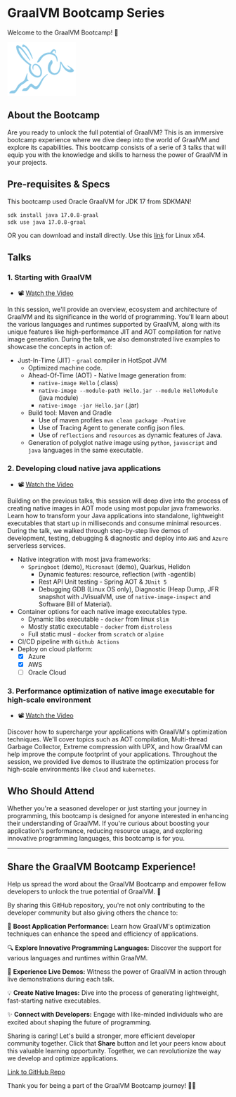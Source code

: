 # GraalVM Bootcamp Series

Welcome to the GraalVM Bootcamp! 🚀

![GraalVM Logo](images/img.png)

## About the Bootcamp

Are you ready to unlock the full potential of GraalVM? This is an immersive bootcamp experience where we dive deep into the world of GraalVM and explore its capabilities. This bootcamp consists of a serie of 3 talks that will equip you with the knowledge and skills to harness the power of GraalVM in your projects.

## Pre-requisites & Specs
This bootcamp used Oracle GraalVM for JDK 17 from SDKMAN! 
```
sdk install java 17.0.8-graal
sdk use java 17.0.8-graal
```
OR  you can download and install directly. Use this [link](https://download.oracle.com/graalvm/17/latest/graalvm-jdk-17_linux-x64_bin.tar.gz) for Linux x64.

## Talks

### 1. Starting with GraalVM
- 📽️ [Watch the Video](https://www.youtube.com/live/63tdF5XBpag)

In this session, we'll provide an overview, ecosystem and architecture of GraalVM and its significance in the world of programming. You'll learn about the various languages and runtimes supported by GraalVM, along with its unique features like high-performance JIT and AOT compilation for native image generation. During the talk, we also demonstrated live examples to showcase the concepts in action of:

- Just-In-Time (JIT) -  `graal` compiler in HotSpot JVM
    - Optimized machine code.
  - Ahead-Of-Time (AOT) - Native Image generation from:
    - `native-image Hello` (.class)
    - `native-image --module-path Hello.jar --module HelloModule` (java module)
    - `native-image -jar Hello.jar` (.jar)
  - Build tool: Maven and Gradle
    - Use of maven profiles `mvn clean package -Pnative`
    - Use of Tracing Agent to generate config json files.
    - Use of `reflections` and `resources` as dynamic features of Java.
  - Generation of polyglot native image using `python`, `javascript` and `java` languages in the same executable. 

### 2. Developing cloud native java applications 
- 📽️ [Watch the Video](https://www.youtube.com/live/s7iZX_7WQr4)

Building on the previous talks, this session will deep dive into the process of creating native images in AOT mode using most popular java frameworks. Learn how to transform your Java applications into standalone, lightweight executables that start up in milliseconds and consume minimal resources. During the talk, we walked through step-by-step live demos of development, testing, debugging & diagnostic and deploy into `AWS` and `Azure` serverless services.

- Native integration with most java frameworks:
  - `Springboot` (demo), `Micronaut` (demo), Quarkus, Helidon
    - Dynamic features: resource, reflection (with -agentlib)
    - Rest API Unit testing - Spring AOT & `JUnit 5`
    - Debugging GDB (Linux OS only), Diagnostic (Heap Dump, JFR snapshot with JVisualVM, use of `native-image-inspect` and Software Bill of Material).
- Container options for each native image executables type.
  - Dynamic libs executable - `docker` from linux `slim`
  - Mostly static executable - `docker` from `distroless`
  - Full static musl - `docker` from `scratch` or `alpine`
- CI/CD pipeline with `Github Actions`
- Deploy on cloud platform:
  - [x] Azure
  - [x] AWS
  - [ ] Oracle Cloud

### 3. Performance optimization of native image executable for high-scale environment
- 📽️ [Watch the Video](link_to_video_2)

Discover how to supercharge your applications with GraalVM's optimization techniques. We'll cover topics such as AOT compilation, Multi-thread Garbage Collector, Extreme compression with UPX, and how GraalVM can help improve the compute footprint of your applications. Throughout the session, we provided live demos to illustrate the optimization process for high-scale environments like `cloud` and `kubernetes`.

## Who Should Attend

Whether you're a seasoned developer or just starting your journey in programming, this bootcamp is designed for anyone interested in enhancing their understanding of GraalVM. If you're curious about boosting your application's performance, reducing resource usage, and exploring innovative programming languages, this bootcamp is for you.


---

## Share the GraalVM Bootcamp Experience!

Help us spread the word about the GraalVM Bootcamp and empower fellow developers to unlock the true potential of GraalVM. 🌟

By sharing this GitHub repository, you're not only contributing to the developer community but also giving others the chance to:

🚀 **Boost Application Performance:** Learn how GraalVM's optimization techniques can enhance the speed and efficiency of applications.

🔍 **Explore Innovative Programming Languages:** Discover the support for various languages and runtimes within GraalVM.

🎥 **Experience Live Demos:** Witness the power of GraalVM in action through live demonstrations during each talk.

💡 **Create Native Images:** Dive into the process of generating lightweight, fast-starting native executables.

✨ **Connect with Developers:** Engage with like-minded individuals who are excited about shaping the future of programming.

Sharing is caring! Let's build a stronger, more efficient developer community together. Click that **Share** button and let your peers know about this valuable learning opportunity. Together, we can revolutionize the way we develop and optimize applications.

[Link to GitHub Repo](https://github.com/czelabueno/graalvm-bootcamp-series)

Thank you for being a part of the GraalVM Bootcamp journey! 🙌🚀
